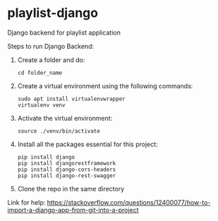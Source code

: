 # playlist-django
Django backend for playlist application

Steps to run Django Backend:
1. Create a folder and do: 
   ```
   cd folder_name 
   ```

2. Create a virtual environment using the following commands:
   ```
   sudo apt install virtualenvwrapper
   virtualenv venv
   ```
   
3. Activate the virtual environment:
   ```
   source ./venv/bin/activate
   ```
   
2. Install all the packages essential for this project:
   ```
   pip install django
   pip install djangorestframework 
   pip install django-cors-headers
   pip install django-rest-swagger
   ```
   
3. Clone the repo in the same directory

Link for help: https://stackoverflow.com/questions/12400077/how-to-import-a-django-app-from-git-into-a-project

